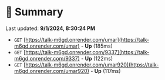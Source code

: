 # 📖 Summary
Last updated: **9/1/2024, 8:30:24 PM**

- `GET` [https://talk-m6gd.onrender.com/umar](https://talk-m6gd.onrender.com/umar) - **Up** (185ms)
- `GET` [https://talk-m6gd.onrender.com/9337](https://talk-m6gd.onrender.com/9337) - **Up** (122ms)
- `GET` [https://talk-m6gd.onrender.com/umar920](https://talk-m6gd.onrender.com/umar920) - **Up** (117ms)
